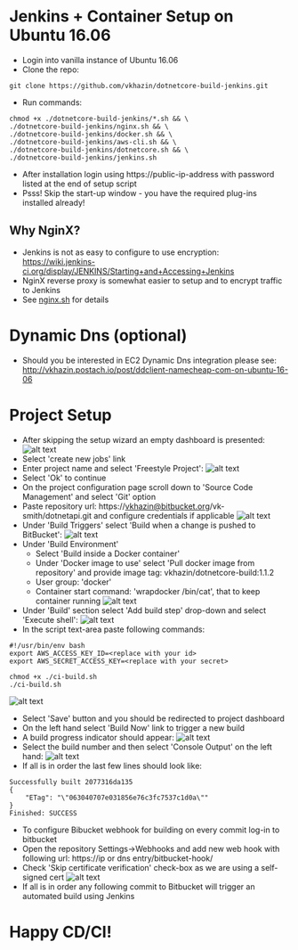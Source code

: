 # Jenkins + Container Setup on Ubuntu 16.06
* Login into vanilla instance of Ubuntu 16.06
* Clone the repo:
```
git clone https://github.com/vkhazin/dotnetcore-build-jenkins.git
```
* Run commands:
```
chmod +x ./dotnetcore-build-jenkins/*.sh && \
./dotnetcore-build-jenkins/nginx.sh && \
./dotnetcore-build-jenkins/docker.sh && \
./dotnetcore-build-jenkins/aws-cli.sh && \
./dotnetcore-build-jenkins/dotnetcore.sh && \
./dotnetcore-build-jenkins/jenkins.sh
```
* After installation login using https://public-ip-address with password listed at the end of setup script
* Psss! Skip the start-up window - you have the required plug-ins installed already!

## Why NginX?
* Jenkins is not as easy to configure to use encryption: https://wiki.jenkins-ci.org/display/JENKINS/Starting+and+Accessing+Jenkins
* NginX reverse proxy is somewhat easier to setup and to encrypt traffic to Jenkins
* See [nginx.sh](https://github.com/vkhazin/dotnetcore-build-jenkins/blob/master/nginx.sh) for details

# Dynamic Dns (optional)
* Should you be interested in EC2 Dynamic Dns integration please see: http://vkhazin.postach.io/post/ddclient-namecheap-com-on-ubuntu-16-06

# Project Setup
* After skipping the setup wizard an empty dashboard is presented:
![alt text](./screen-capture/no-projects.png "Empty Jenkins Dashboard")
* Select 'create new jobs' link
* Enter project name and select 'Freestyle Project':
![alt text](./screen-capture/project-name.png "Project name")
* Select 'Ok' to continue
* On the project configuration page scroll down to 'Source Code Management' and select 'Git' option
* Paste repository url: https://vkhazin@bitbucket.org/vk-smith/dotnetapi.git and configure credentials if applicable
![alt text](./screen-capture/source-control.png "Source Control Management")
* Under 'Build Triggers' select 'Build when a change is pushed to BitBucket':
![alt text](./screen-capture/build-triggers.png "Build Triggers")
* Under 'Build Environment'
   * Select 'Build inside a Docker container'
   * Under 'Docker image to use' select 'Pull docker image from repository' and provide image tag: vkhazin/dotnetcore-build:1.1.2
   * User group: 'docker'
   * Container start command: 'wrapdocker /bin/cat', that to keep container running
![alt text](./screen-capture/build-custom-image.png "Build Custom Image")
* Under 'Build' section select 'Add build step' drop-down and select 'Execute shell':
![alt text](./screen-capture/build-step.png "Build Step")
* In the script text-area paste following commands:
```
#!/usr/bin/env bash
export AWS_ACCESS_KEY_ID=<replace with your id>
export AWS_SECRET_ACCESS_KEY=<replace with your secret>

chmod +x ./ci-build.sh
./ci-build.sh
```
![alt text](./screen-capture/build-script-docker.png "Build Script")
* Select 'Save' button and you should be redirected to project dashboard
* On the left hand select 'Build Now' link to trigger a new build
* A build progress indicator should appear:
![alt text](./screen-capture/build-progress.png "Build Progress")
* Select the build number and then select 'Console Output' on the left hand:
![alt text](./screen-capture/build-output.png "Build Output")
* If all is in order the last few lines should look like:
```
Successfully built 2077316da135
{
    "ETag": "\"063040707e031856e76c3fc7537c1d0a\""
}
Finished: SUCCESS
```
* To configure Bibucket webhook for building on every commit log-in to bitbucket
* Open the repository Settings->Webhooks and add new web hook with following url:
https://ip or dns entry/bitbucket-hook/
* Check 'Skip certificate verification' check-box as we are using a self-signed cert
![alt text](./screen-capture/bitbucket-webhook.png "Bitbucket Webhook")
* If all is in order any following commit to Bitbucket will trigger an automated build using Jenkins

# Happy CD/CI!